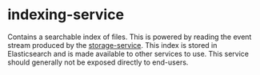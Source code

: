 # indexing-service

Contains a searchable index of files. This is powered by reading the event
stream produced by the [storage-service](../storage-service). This index is
stored in Elasticsearch and is made available to other services to use. This
service should generally not be exposed directly to end-users.